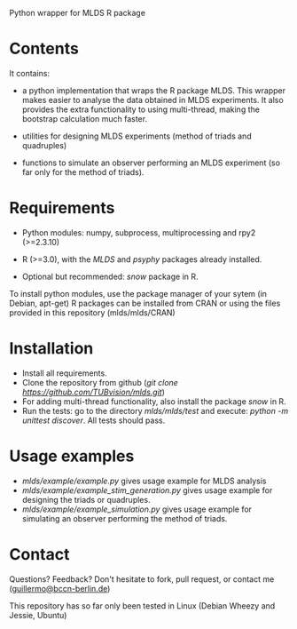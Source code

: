 Python wrapper for MLDS R package 

Contents
========

It contains:

- a python implementation that wraps the R package MLDS. This wrapper makes easier to analyse the data obtained in MLDS experiments. It also provides the extra functionality to using multi-thread, making the bootstrap calculation much faster.

- utilities for designing MLDS experiments (method of triads and quadruples)
- functions to simulate an observer performing an MLDS experiment (so far only for the method of triads).


Requirements
============

- Python modules: numpy, subprocess, multiprocessing and rpy2 (>=2.3.10)

- R (>=3.0), with the *MLDS* and *psyphy* packages already installed.
- Optional but recommended: *snow* package in R.

To install python modules, use the package manager of your sytem (in Debian, apt-get)
R packages can be installed from CRAN or using the files provided in this repository (mlds/mlds/CRAN)



Installation
============

- Install all requirements.
- Clone the repository from github  (*git clone https://github.com/TUBvision/mlds.git*) 
- For adding multi-thread functionality, also install the package *snow* in R.
- Run the tests: go to the directory *mlds/mlds/test* and execute: *python -m unittest discover*. All tests should pass.



Usage examples
==============

- *mlds/example/example.py*  gives usage example for MLDS analysis
- *mlds/example/example_stim_generation.py*   gives usage example for designing the triads or quadruples.
- *mlds/example/example_simulation.py*   gives usage example for simulating an observer performing the method of triads.



Contact
=======
Questions? Feedback? Don't hesitate to fork, pull request, or 
contact me (guillermo@bccn-berlin.de)

This repository has so far only been tested in Linux (Debian Wheezy and Jessie, Ubuntu) 
